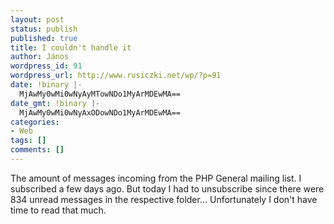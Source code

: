 ```yaml
---
layout: post
status: publish
published: true
title: I couldn't handle it
author: János
wordpress_id: 91
wordpress_url: http://www.rusiczki.net/wp/?p=91
date: !binary |-
  MjAwMy0wMi0wNyAyMTowNDo1MyArMDEwMA==
date_gmt: !binary |-
  MjAwMy0wMi0wNyAxODowNDo1MyArMDEwMA==
categories:
- Web
tags: []
comments: []
---
```

<p>The amount of messages incoming from the PHP General mailing list. I subscribed a few days ago. But today I had to unsubscribe since there were 834 unread messages in the respective folder... Unfortunately I don't have time to read that much.</p>
